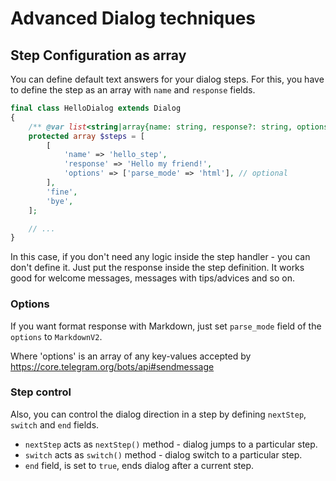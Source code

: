 # Advanced Dialog techniques

## Step Configuration as array

You can define default text answers for your dialog steps.
For this, you have to define the step as an array with `name` and `response` fields.

```php
final class HelloDialog extends Dialog
{
    /** @var list<string|array{name: string, response?: string, options?:array}> List of method to execute. The order defines the sequence */
    protected array $steps = [
        [
            'name' => 'hello_step',
            'response' => 'Hello my friend!',
            'options' => ['parse_mode' => 'html'], // optional
        ],
        'fine',
        'bye',
    ];

    // ...
}
```
In this case, if you don't need any logic inside the step handler - you can don't define it.
Just put the response inside the step definition. It works good for welcome messages, messages with tips/advices and so on.

### Options
If you want format response with Markdown, just set `parse_mode` field of the `options` to `MarkdownV2`.

Where 'options' is an array of any key-values accepted by https://core.telegram.org/bots/api#sendmessage

### Step control
Also, you can control the dialog direction in a step by defining `nextStep`, `switch` and `end` fields.
- `nextStep` acts as `nextStep()` method - dialog jumps to a particular step.
- `switch` acts as `switch()` method - dialog switch to a particular step.
- `end` field, is set to `true`, ends dialog after a current step.
